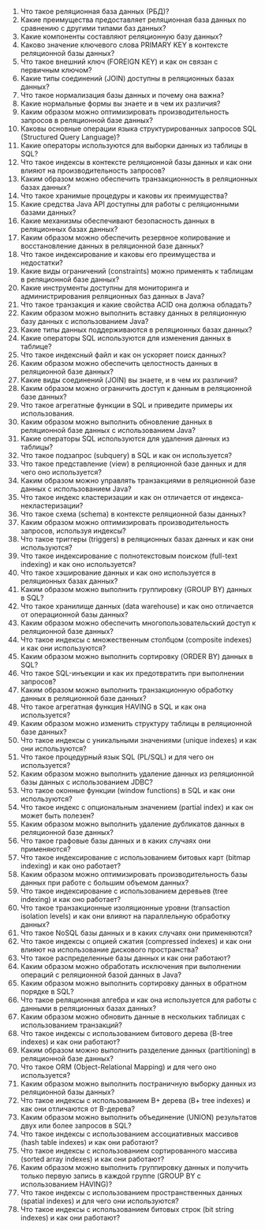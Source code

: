 <ol>
<li>Что такое реляционная база данных (РБД)?</li>
<li>Какие преимущества предоставляет реляционная база данных по сравнению с другими типами баз данных?</li>
<li>Какие компоненты составляют реляционную базу данных?</li>
<li>Каково значение ключевого слова PRIMARY KEY в контексте реляционной базы данных?</li>
<li>Что такое внешний ключ (FOREIGN KEY) и как он связан с первичным ключом?</li>
<li>Какие типы соединений (JOIN) доступны в реляционных базах данных?</li>
<li>Что такое нормализация базы данных и почему она важна?</li>
<li>Какие нормальные формы вы знаете и в чем их различия?</li>
<li>Каким образом можно оптимизировать производительность запросов в реляционной базе данных?</li>
<li>Каковы основные операции языка структурированных запросов SQL (Structured Query Language)?</li>
<li>Какие операторы используются для выборки данных из таблицы в SQL?</li>
<li>Что такое индексы в контексте реляционной базы данных и как они влияют на производительность запросов?</li>
<li>Каким образом можно обеспечить транзакционность в реляционных базах данных?</li>
<li>Что такое хранимые процедуры и каковы их преимущества?</li>
<li>Какие средства Java API доступны для работы с реляционными базами данных?</li>
<li>Какие механизмы обеспечивают безопасность данных в реляционных базах данных?</li>
<li>Каким образом можно обеспечить резервное копирование и восстановление данных в реляционной базе данных?</li>
<li>Что такое индексирование и каковы его преимущества и недостатки?</li>
<li>Какие виды ограничений (constraints) можно применять к таблицам в реляционной базе данных?</li>
<li>Какие инструменты доступны для мониторинга и администрирования реляционных баз данных в Java?</li>
<li>Что такое транзакция и какие свойства ACID она должна обладать?</li>
<li>Каким образом можно выполнить вставку данных в реляционную базу данных с использованием Java?</li>
<li>Какие типы данных поддерживаются в реляционных базах данных?</li>
<li>Какие операторы SQL используются для изменения данных в таблице?</li>
<li>Что такое индексный файл и как он ускоряет поиск данных?</li>
<li>Каким образом можно обеспечить целостность данных в реляционной базе данных?</li>
<li>Какие виды соединений (JOIN) вы знаете, и в чем их различия?</li>
<li>Каким образом можно ограничить доступ к данным в реляционной базе данных?</li>
<li>Что такое агрегатные функции в SQL и приведите примеры их использования.</li>
<li>Каким образом можно выполнить обновление данных в реляционной базе данных с использованием Java?</li>
<li>Какие операторы SQL используются для удаления данных из таблицы?</li>
<li>Что такое подзапрос (subquery) в SQL и как он используется?</li>
<li>Что такое представление (view) в реляционной базе данных и для чего оно используется?</li>
<li>Каким образом можно управлять транзакциями в реляционной базе данных с использованием Java?</li>
<li>Что такое индекс кластеризации и как он отличается от индекса-некластеризации?</li>
<li>Что такое схема (schema) в контексте реляционной базы данных?</li>
<li>Каким образом можно оптимизировать производительность запросов, используя индексы?</li>
<li>Что такое триггеры (triggers) в реляционных базах данных и как они используются?</li>
<li>Что такое индексирование с полнотекстовым поиском (full-text indexing) и как оно используется?</li>
<li>Что такое хэширование данных и как оно используется в реляционных базах данных?</li>
<li>Каким образом можно выполнить группировку (GROUP BY) данных в SQL?</li>
<li>Что такое хранилище данных (data warehouse) и как оно отличается от операционной базы данных?</li>
<li>Каким образом можно обеспечить многопользовательский доступ к реляционной базе данных?</li>
<li>Что такое индексы с множественным столбцом (composite indexes) и как они используются?</li>
<li>Каким образом можно выполнить сортировку (ORDER BY) данных в SQL?</li>
<li>Что такое SQL-инъекции и как их предотвратить при выполнении запросов?</li>
<li>Каким образом можно выполнить транзакционную обработку данных в реляционной базе данных?</li>
<li>Что такое агрегатная функция HAVING в SQL и как она используется?</li>
<li>Каким образом можно изменить структуру таблицы в реляционной базе данных?</li>
<li>Что такое индексы с уникальными значениями (unique indexes) и как они используются?</li>
<li>Что такое процедурный язык SQL (PL/SQL) и для чего он используется?</li>
<li>Каким образом можно выполнить удаление данных из реляционной базы данных с использованием JDBC?</li>
<li>Что такое оконные функции (window functions) в SQL и как они используются?</li>
<li>Что такое индекс с опциональным значением (partial index) и как он может быть полезен?</li>
<li>Каким образом можно выполнить удаление дубликатов данных в реляционной базе данных?</li>
<li>Что такое графовые базы данных и в каких случаях они применяются?</li>
<li>Что такое индексирование с использованием битовых карт (bitmap indexing) и как оно работает?</li>
<li>Каким образом можно оптимизировать производительность базы данных при работе с большим объемом данных?</li>
<li>Что такое индексирование с использованием деревьев (tree indexing) и как оно работает?</li>
<li>Что такое транзакционные изоляционные уровни (transaction isolation levels) и как они влияют на параллельную обработку данных?</li>
<li>Что такое NoSQL базы данных и в каких случаях они применяются?</li>
<li>Что такое индексы с опцией сжатия (compressed indexes) и как они влияют на использование дискового пространства?</li>
<li>Что такое распределенные базы данных и как они работают?</li>
<li>Каким образом можно обработать исключения при выполнении операций с реляционной базой данных в Java?</li>
<li>Каким образом можно выполнить сортировку данных в обратном порядке в SQL?</li>
<li>Что такое реляционная алгебра и как она используется для работы с данными в реляционных базах данных?</li>
<li>Каким образом можно обновить данные в нескольких таблицах с использованием транзакций?</li>
<li>Что такое индексы с использованием битового дерева (B-tree indexes) и как они работают?</li>
<li>Каким образом можно выполнить разделение данных (partitioning) в реляционной базе данных?</li>
<li>Что такое ORM (Object-Relational Mapping) и для чего оно используется?</li>
<li>Каким образом можно выполнить постраничную выборку данных из реляционной базы данных?</li>
<li>Что такое индексы с использованием B+ дерева (B+ tree indexes) и как они отличаются от B-дерева?</li>
<li>Каким образом можно выполнить объединение (UNION) результатов двух или более запросов в SQL?</li>
<li>Что такое индексы с использованием ассоциативных массивов (hash table indexes) и как они работают?</li>
<li>Что такое индексы с использованием сортированного массива (sorted array indexes) и как они работают?</li>
<li>Каким образом можно выполнить группировку данных и получить только первую запись в каждой группе (GROUP BY с использованием HAVING)?</li>
<li>Что такое индексы с использованием пространственных данных (spatial indexes) и для чего они используются?</li>
<li>Что такое индексы с использованием битовых строк (bit string indexes) и как они работают?</li>
</ol>
